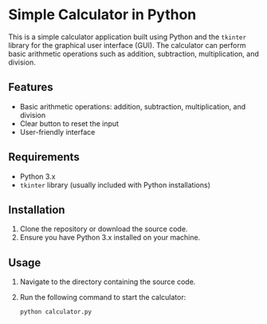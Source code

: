# Simple Calculator in Python

This is a simple calculator application built using Python and the `tkinter` library for the graphical user interface (GUI). The calculator can perform basic arithmetic operations such as addition, subtraction, multiplication, and division.

## Features

- Basic arithmetic operations: addition, subtraction, multiplication, and division
- Clear button to reset the input
- User-friendly interface

## Requirements

- Python 3.x
- `tkinter` library (usually included with Python installations)

## Installation

1. Clone the repository or download the source code.
2. Ensure you have Python 3.x installed on your machine.

## Usage

1. Navigate to the directory containing the source code.
2. Run the following command to start the calculator:

   ```bash
   python calculator.py
